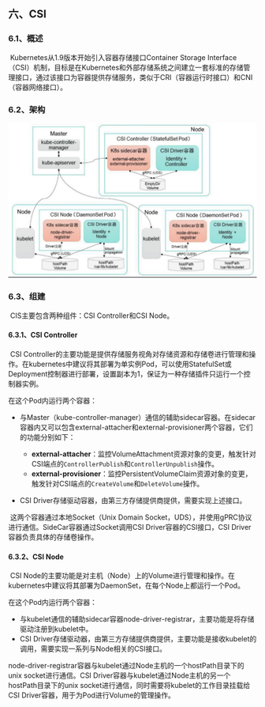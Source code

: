 ## 六、CSI

### 6.1、概述

​		Kubernetes从1.9版本开始引入容器存储接口Container Storage Interface（CSI）机制，目标是在Kubernetes和外部存储系统之间建立一套标准的存储管理接口，通过该接口为容器提供存储服务，类似于CRI（容器运行时接口）和CNI（容器网络接口）。



### 6.2、架构

![csi](../../images/csi.png)



### 6.3、组建

​		CIS主要包含两种组件：CSI Controller和CSI Node。

#### 6.3.1、CSI Controller

​		CSI Controller的主要功能是提供存储服务视角对存储资源和存储卷进行管理和操作。在kubernetes中建议将其部署为单实例Pod，可以使用StatefulSet或Deployment控制器进行部署，设置副本为1，保证为一种存储插件只运行一个控制器实例。

在这个Pod内运行两个容器：

- 与Master（kube-controller-manager）通信的辅助sidecar容器。在sidecar容器内又可以包含external-attacher和external-provisioner两个容器，它们的功能分别如下：
  - **external-attacher**：监控VolumeAttachment资源对象的变更，触发针对CSI端点的`ControllerPublish`和`ControllerUnpublish`操作。
  - **external-provisioner**：监控PersistentVolumeClaim资源对象的变更，触发针对CSI端点的`CreateVolume`和`DeleteVolume`操作。

- CSI Driver存储驱动容器，由第三方存储提供商提供，需要实现上述接口。

​		这两个容器通过本地Socket（Unix Domain Socket，UDS），并使用gPRC协议进行通信。SideCar容器通过Socket调用CSI Driver容器的CSI接口，CSI Driver容器负责具体的存储卷操作。



#### 6.3.2、CSI Node

​		CSI Node的主要功能是对主机（Node）上的Volume进行管理和操作。在kubernetes中建议将其部署为DaemonSet，在每个Node上都运行一个Pod。	

在这个Pod内运行两个容器：

- 与kubelet通信的辅助sidecar容器node-driver-registrar，主要功能是将存储驱动注册到kubelet中。
- CSI Driver存储驱动器，由第三方存储提供商提供，主要功能是接收kubelet的调用，需要实现一系列与Node相关的CSI接口。

​        node-driver-registrar容器与kubelet通过Node主机的一个hostPath目录下的unix socket进行通信。CSI Driver容器与kubelet通过Node主机的另一个hostPath目录下的unix socket进行通信，同时需要将kubelet的工作目录挂载给CSI Driver容器，用于为Pod进行Volume的管理操作。